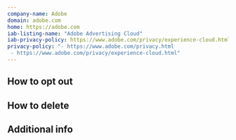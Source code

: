 ```yaml
---
company-name: Adobe
domain: adobe.com
home: https://adobe.com
iab-listing-name: "Adobe Advertising Cloud"
iab-privacy-policy: https://www.adobe.com/privacy/experience-cloud.html
privacy-policy: "- https://www.adobe.com/privacy.html
 - https://www.adobe.com/privacy/experience-cloud.html"
---
```

## How to opt out




## How to delete




## Additional info











